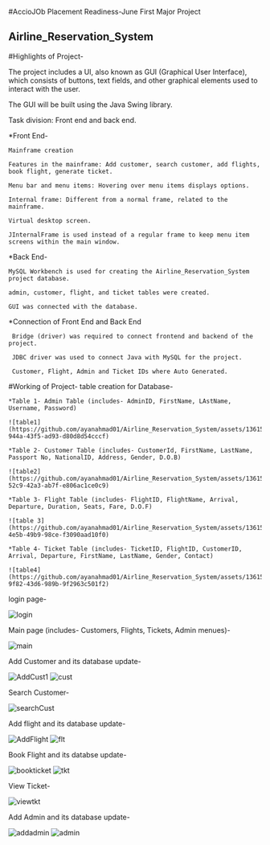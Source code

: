 #AccioJOb Placement Readiness-June First Major Project
## Airline_Reservation_System

#Highlights of Project-
  
  The project includes a UI, also known as GUI (Graphical User Interface), which consists of buttons, text fields, and other graphical elements used to interact with the user.
  
  The GUI will be built using the Java Swing library.
  
  Task division: Front end and back end.
  
  *Front End- 
  
    Mainframe creation
  
    Features in the mainframe: Add customer, search customer, add flights, book flight, generate ticket.
  
    Menu bar and menu items: Hovering over menu items displays options.

    Internal frame: Different from a normal frame, related to the mainframe.

    Virtual desktop screen.
    
    JInternalFrame is used instead of a regular frame to keep menu item screens within the main window.

  *Back End-

    MySQL Workbench is used for creating the Airline_Reservation_System project database.

    admin, customer, flight, and ticket tables were created.

    GUI was connected with the database.

 *Connection of Front End and Back End
 
     Bridge (driver) was required to connect frontend and backend of the project.

     JDBC driver was used to connect Java with MySQL for the project.

     Customer, Flight, Admin and Ticket IDs where Auto Generated.


#Working of Project-
  table creation for Database-
   
    *Table 1- Admin Table (includes- AdminID, FirstName, LAstName, Username, Password)

    ![table1](https://github.com/ayanahmad01/Airline_Reservation_System/assets/136154821/a50c7c60-944a-43f5-ad93-d80d8d54cccf)

    *Table 2- Customer Table (includes- CustomerId, FirstName, LastName, Passport No, NationalID, Address, Gender, D.O.B)

    ![table2](https://github.com/ayanahmad01/Airline_Reservation_System/assets/136154821/fe35ba17-52c9-42a3-ab7f-e806ac1ce0c9)

    *Table 3- Flight Table (includes- FlightID, FlightName, Arrival, Departure, Duration, Seats, Fare, D.O.F)

    ![table 3](https://github.com/ayanahmad01/Airline_Reservation_System/assets/136154821/fca5b87b-4e5b-49b9-98ce-f3090aad10f0)

    *Table 4- Ticket Table (includes- TicketID, FlightID, CustomerID, Arrival, Departure, FirstName, LastName, Gender, Contact)

    ![table4](https://github.com/ayanahmad01/Airline_Reservation_System/assets/136154821/0801c937-9f82-43d6-989b-9f2963c501f2)


login page-

![login](https://github.com/ayanahmad01/Airline_Reservation_System/assets/136154821/86accc1f-5d8f-40d8-9515-c974b03d99bc)


Main page (includes- Customers, Flights, Tickets, Admin menues)-

![main](https://github.com/ayanahmad01/Airline_Reservation_System/assets/136154821/5d0125a0-6b79-48e6-9364-4829a9ab48de)


Add Customer and its database update-

![AddCust1](https://github.com/ayanahmad01/Airline_Reservation_System/assets/136154821/9f8f6352-c35e-46c5-ae7d-3f32108c9fb4)
![cust](https://github.com/ayanahmad01/Airline_Reservation_System/assets/136154821/4d77f55a-3fbc-4f9d-8aa3-800eb6a7b368)


Search Customer-

![searchCust](https://github.com/ayanahmad01/Airline_Reservation_System/assets/136154821/fddb1040-6efd-4606-b4fe-edc3bcb38bfc)


Add flight and its database update-

![AddFlight](https://github.com/ayanahmad01/Airline_Reservation_System/assets/136154821/5c6dc9f2-71cf-4321-9f2a-f3c0acc4fa0a)
![flt](https://github.com/ayanahmad01/Airline_Reservation_System/assets/136154821/ddb66671-97e6-4fc9-beca-cbc50f34344a)


Book Flight and its databse update-

![bookticket](https://github.com/ayanahmad01/Airline_Reservation_System/assets/136154821/f67fe2c2-09d2-4aa6-ba6f-9443a13cf312)
![tkt](https://github.com/ayanahmad01/Airline_Reservation_System/assets/136154821/3ba2fa1c-33e2-4170-8bca-d40b776fa682)


View Ticket-

![viewtkt](https://github.com/ayanahmad01/Airline_Reservation_System/assets/136154821/d0a375a8-0526-4acf-918f-29742bce7dba)


Add Admin and its database update-

![addadmin](https://github.com/ayanahmad01/Airline_Reservation_System/assets/136154821/9337d59e-b783-4ad5-8290-f5767b6a42a8)
![admin](https://github.com/ayanahmad01/Airline_Reservation_System/assets/136154821/577e6986-f254-43a4-9eac-860ec4eea5ed)

